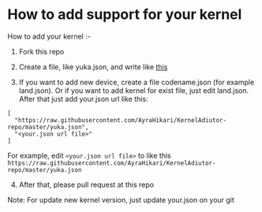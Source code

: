 # How to add support for your kernel

How to add your kernel :-

1. Fork this repo

2. Create a file, like yuka.json, and write like [this](https://github.com/AyraHikari/KernelAdiutor-repo/blob/master/yuka.json)

3. If you want to add new device, create a file codename.json (for example land.json). Or if you want to add kernel for exist file, just edit land.json. After that just add your.json url like this:

```
[
  "https://raw.githubusercontent.com/AyraHikari/KernelAdiutor-repo/master/yuka.json",
  "<your.json url file>"
]
```

For example, edit `<your.json url file>` to like this `https://raw.githubusercontent.com/AyraHikari/KernelAdiutor-repo/master/yuka.json`

4. After that, please pull request at this repo

Note: For update new kernel version, just update your.json on your git
